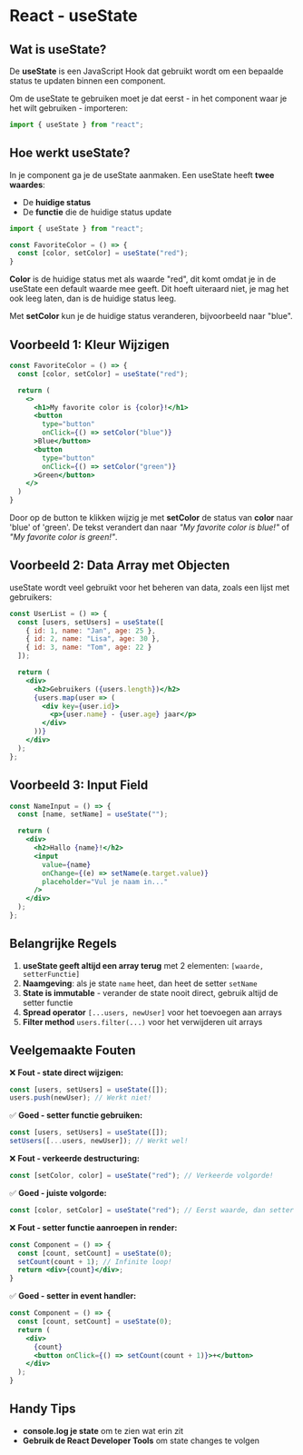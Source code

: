 # React - useState

## Wat is useState?

De **useState** is een JavaScript Hook dat gebruikt wordt om een bepaalde status te updaten binnen een component.

Om de useState te gebruiken moet je dat eerst - in het component waar je het wilt gebruiken - importeren:

```jsx
import { useState } from "react";
```

## Hoe werkt useState?

In je component ga je de useState aanmaken. Een useState heeft **twee waardes**:
* De **huidige status**
* De **functie** die de huidige status update

```jsx
import { useState } from "react";

const FavoriteColor = () => {
  const [color, setColor] = useState("red");
}
```

**Color** is de huidige status met als waarde "red", dit komt omdat je in de useState een default waarde mee geeft. Dit hoeft uiteraard niet, je mag het ook leeg laten, dan is de huidige status leeg.

Met **setColor** kun je de huidige status veranderen, bijvoorbeeld naar "blue".

## Voorbeeld 1: Kleur Wijzigen

```jsx
const FavoriteColor = () => {
  const [color, setColor] = useState("red");

  return (
    <>
      <h1>My favorite color is {color}!</h1>
      <button
        type="button"
        onClick={() => setColor("blue")}
      >Blue</button>
      <button
        type="button"
        onClick={() => setColor("green")}
      >Green</button>
    </>
  )
}
```

Door op de button te klikken wijzig je met **setColor** de status van **color** naar 'blue' of 'green'.
De tekst verandert dan naar *"My favorite color is blue!"* of *"My favorite color is green!"*.

## Voorbeeld 2: Data Array met Objecten

useState wordt veel gebruikt voor het beheren van data, zoals een lijst met gebruikers:

```jsx
const UserList = () => {
  const [users, setUsers] = useState([
    { id: 1, name: "Jan", age: 25 },
    { id: 2, name: "Lisa", age: 30 },
    { id: 3, name: "Tom", age: 22 }
  ]);

  return (
    <div>
      <h2>Gebruikers ({users.length})</h2>
      {users.map(user => (
        <div key={user.id}>
          <p>{user.name} - {user.age} jaar</p>
        </div>
      ))}
    </div>
  );
};
```

## Voorbeeld 3: Input Field

```jsx
const NameInput = () => {
  const [name, setName] = useState("");

  return (
    <div>
      <h2>Hallo {name}!</h2>
      <input 
        value={name}
        onChange={(e) => setName(e.target.value)}
        placeholder="Vul je naam in..."
      />
    </div>
  );
};
```

## Belangrijke Regels

1. **useState geeft altijd een array terug** met 2 elementen: `[waarde, setterFunctie]`
2. **Naamgeving**: als je state `name` heet, dan heet de setter `setName`
3. **State is immutable** - verander de state nooit direct, gebruik altijd de setter functie
4. **Spread operator** `[...users, newUser]` voor het toevoegen aan arrays
5. **Filter method** `users.filter(...)` voor het verwijderen uit arrays

## Veelgemaakte Fouten

❌ **Fout - state direct wijzigen:**
```jsx
const [users, setUsers] = useState([]);
users.push(newUser); // Werkt niet!
```

✅ **Goed - setter functie gebruiken:**
```jsx
const [users, setUsers] = useState([]);
setUsers([...users, newUser]); // Werkt wel!
```

❌ **Fout - verkeerde destructuring:**
```jsx
const [setColor, color] = useState("red"); // Verkeerde volgorde!
```

✅ **Goed - juiste volgorde:**
```jsx
const [color, setColor] = useState("red"); // Eerst waarde, dan setter
```

❌ **Fout - setter functie aanroepen in render:**
```jsx
const Component = () => {
  const [count, setCount] = useState(0);
  setCount(count + 1); // Infinite loop!
  return <div>{count}</div>;
}
```

✅ **Goed - setter in event handler:**
```jsx
const Component = () => {
  const [count, setCount] = useState(0);
  return (
    <div>
      {count}
      <button onClick={() => setCount(count + 1)}>+</button>
    </div>
  );
}
```

## Handy Tips

- **console.log je state** om te zien wat erin zit
- **Gebruik de React Developer Tools** om state changes te volgen
